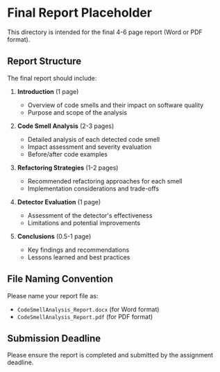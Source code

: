 # Final Report Placeholder

This directory is intended for the final 4-6 page report (Word or PDF format).

## Report Structure

The final report should include:

1. **Introduction** (1 page)
   - Overview of code smells and their impact on software quality
   - Purpose and scope of the analysis

2. **Code Smell Analysis** (2-3 pages)
   - Detailed analysis of each detected code smell
   - Impact assessment and severity evaluation
   - Before/after code examples

3. **Refactoring Strategies** (1-2 pages)
   - Recommended refactoring approaches for each smell
   - Implementation considerations and trade-offs

4. **Detector Evaluation** (1 page)
   - Assessment of the detector's effectiveness
   - Limitations and potential improvements

5. **Conclusions** (0.5-1 page)
   - Key findings and recommendations
   - Lessons learned and best practices

## File Naming Convention

Please name your report file as:
- `CodeSmellAnalysis_Report.docx` (for Word format)
- `CodeSmellAnalysis_Report.pdf` (for PDF format)

## Submission Deadline

Please ensure the report is completed and submitted by the assignment deadline.
